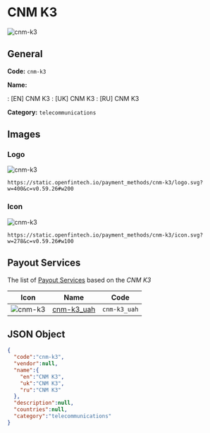 
# CNM K3 
![cnm-k3](https://static.openfintech.io/payment_methods/cnm-k3/logo.svg?w=400&c=v0.59.26#w200)  

## General 
**Code:** `cnm-k3` 
 
**Name:** 
 
:	[EN] CNM K3 
:	[UK] CNM K3 
:	[RU] CNM K3 
 
**Category:** `telecommunications` 
 

## Images 

### Logo 
![cnm-k3](https://static.openfintech.io/payment_methods/cnm-k3/logo.svg?w=400&c=v0.59.26#w200)  

```
https://static.openfintech.io/payment_methods/cnm-k3/logo.svg?w=400&c=v0.59.26#w200
```  

### Icon 
![cnm-k3](https://static.openfintech.io/payment_methods/cnm-k3/icon.svg?w=278&c=v0.59.26#w100)  

```
https://static.openfintech.io/payment_methods/cnm-k3/icon.svg?w=278&c=v0.59.26#w100
```  

## Payout Services 
 
The list of [Payout Services](/payout-services/) based on the _CNM K3_ 

|Icon|Name|Code| 
|:---:|:---:|:---:| 
|![cnm-k3](https://static.openfintech.io/payout_methods/cnm-k3/icon.png?w=278&c=v0.59.26#w40) |[cnm-k3_uah](/payout-services/cnm-k3_uah/)|`cnm-k3_uah`| 
 

## JSON Object 

```json
{
  "code":"cnm-k3",
  "vendor":null,
  "name":{
    "en":"CNM K3",
    "uk":"CNM K3",
    "ru":"CNM K3"
  },
  "description":null,
  "countries":null,
  "category":"telecommunications"
}
```  
